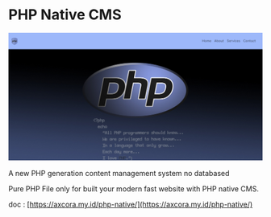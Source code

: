 # PHP Native CMS

![phpnativecms](phpnativecmsthemes.png)

A new PHP generation content management system no databased

Pure PHP File only for built your modern fast website with PHP native CMS.

doc : [https://axcora.my.id/php-native/](https://axcora.my.id/php-native/)
